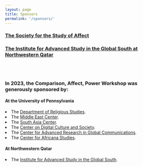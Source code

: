 ```yaml
---
layout: page
title: Sponsors
permalink: '/sponsors/'
---
```


<h3><a href="https://affectsociety.com/">The Society for the Study of Affect</a></h3>

<h3><a href="https://www.qatar.northwestern.edu/research/ias_nuq/index.html">The Institute for Advanced Study in the Global South at Northwestern Qatar</a></h3>

<br>
<br>

<h3>In 2023, the Comparison, Affect, Power Workshop was generously sponsored by:</h3>

<h4>At the University of Pennsylvania</h4>

<li>The <a href="https://rels.sas.upenn.edu/">Department of Religious Studies</a>.</li>
<li>The <a href="https://mec.sas.upenn.edu/">Middle East Center</a>.</li>
<li>The <a href="https://www.southasiacenter.upenn.edu/">South Asia Center</a>.</li>
<li>The <a href="https://www.asc.upenn.edu/research/centers/center-on-digital-culture-and-society">Center on Digital Culture and Society</a>.</li>
<li>The <a href="https://www.asc.upenn.edu/research/centers/center-for-advanced-research-in-global-communication">Center for Advanced Research in Global Communications</a>.</li>
<li>The <a href="https://africana.sas.upenn.edu/">Center for Africana Studies</a>.</li>


<h4>At Northwestern Qatar</h4>
<li> The <a href="https://www.qatar.northwestern.edu/research/ias_nuq/index.html">Institute for Advanced Study in the Global South</a>.</li>